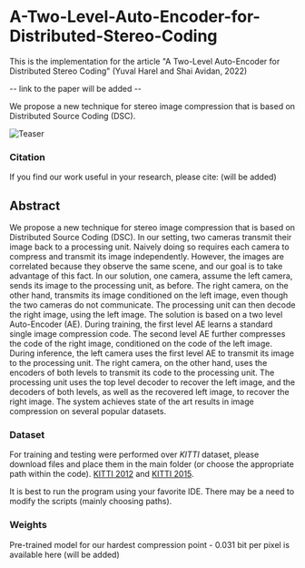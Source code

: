 # A-Two-Level-Auto-Encoder-for-Distributed-Stereo-Coding

This is the implementation for the article "A Two-Level Auto-Encoder for Distributed Stereo Coding" (Yuval Harel and Shai Avidan, 2022)


-- link to the paper will be added --

We propose a new technique for stereo image compression that is based on Distributed Source Coding (DSC).

![Teaser](https://user-images.githubusercontent.com/76810287/181239690-dce1a22b-58f4-4780-9d8b-62d8eebda3e9.png)


### Citation
If you find our work useful in your research, please cite: (will be added)


## Abstract
We propose a new technique for stereo image compression that is based on Distributed Source Coding (DSC). In our
setting, two cameras transmit their image back to a processing unit. Naively doing so requires each camera to compress and transmit
its image independently. However, the images are correlated because they observe the same scene, and our goal is to take advantage
of this fact. In our solution, one camera, assume the left camera, sends its image to the processing unit, as before. The right camera,
on the other hand, transmits its image conditioned on the left image, even though the two cameras do not communicate. The
processing unit can then decode the right image, using the left image. The solution is based on a two level Auto-Encoder (AE). During
training, the first level AE learns a standard single image compression code. The second level AE further compresses the code of the
right image, conditioned on the code of the left image. During inference, the left camera uses the first level AE to transmit its image to
the processing unit. The right camera, on the other hand, uses the encoders of both levels to transmit its code to the processing unit.
The processing unit uses the top level decoder to recover the left image, and the decoders of both levels, as well as the recovered left
image, to recover the right image. The system achieves state of the art results in image compression on several popular datasets.


### Dataset
For training and testing were performed over *KITTI* dataset, please download files and place them in the main folder (or choose the appropriate path within the code). 
[KITTI 2012](http://www.cvlibs.net/download.php?file=data_stereo_flow_multiview.zip) and [KITTI 2015](http://www.cvlibs.net/download.php?file=data_scene_flow_multiview.zip).

It is best to run the program using your favorite IDE. 
There may be a need to modify the scripts (mainly choosing paths).

### Weights
Pre-trained model for our hardest compression point - 0.031 bit per pixel is available here (will be added)
